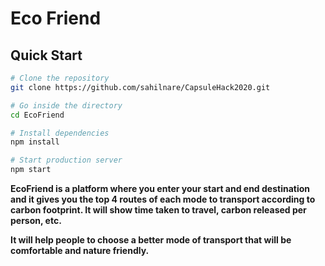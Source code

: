 
# Eco Friend

## Quick Start

```bash
# Clone the repository
git clone https://github.com/sahilnare/CapsuleHack2020.git

# Go inside the directory
cd EcoFriend

# Install dependencies
npm install

# Start production server
npm start
```


**EcoFriend is a platform where you enter your start and end destination and it gives you the top 4 routes of each mode to transport according to carbon footprint. It will show time taken to travel, carbon released per person, etc.**

**It will help people to choose a better mode of transport that will be comfortable and nature friendly.**
